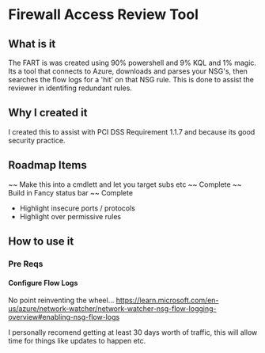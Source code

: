 # Firewall Access Review Tool
## What is it
The FART is was created using 90% powershell and 9% KQL and 1% magic. Its a tool that connects to Azure, downloads and parses your NSG's, then searches the flow logs for a 'hit' on that NSG rule. This is done to assist the reviewer in identifing redundant rules.
## Why I created it
I created this to assist with PCI DSS Requirement 1.1.7 and because its good security practice.
## Roadmap Items
~~ Make this into a cmdlett and let you target subs etc ~~ Complete
~~ Build in Fancy status bar ~~ Complete
- Highlight insecure ports / protocols
- Highlight over permissive rules
## How to use it
### Pre Reqs
#### Configure Flow Logs
No point reinventing the wheel...
https://learn.microsoft.com/en-us/azure/network-watcher/network-watcher-nsg-flow-logging-overview#enabling-nsg-flow-logs

I personally recomend getting at least 30 days worth of traffic, this will allow time for things like updates to happen etc.
